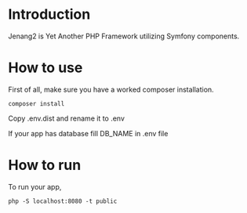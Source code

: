 # Introduction
Jenang2 is Yet Another PHP Framework utilizing Symfony components.

# How to use

First of all, make sure you have a worked composer installation.

    composer install

Copy .env.dist and rename it to .env

If your app has database fill DB_NAME in .env file

# How to run

To run your app,
    
    php -S localhost:8080 -t public

